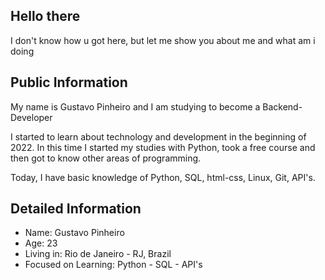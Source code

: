 ## Hello there

I don't know how u got here, but let me show you about me and what am i doing

## Public Information

My name is Gustavo Pinheiro and I am studying to become a Backend-Developer

I started to learn about technology and development in the beginning of 2022. In this time I started my studies with Python, took a free course and then got to know other areas of programming.

Today, I have basic knowledge of Python, SQL, html-css, Linux, Git, API's.

## Detailed Information

- Name: Gustavo Pinheiro
- Age: 23
- Living in: Rio de Janeiro - RJ, Brazil
- Focused on Learning: Python - SQL - API's


